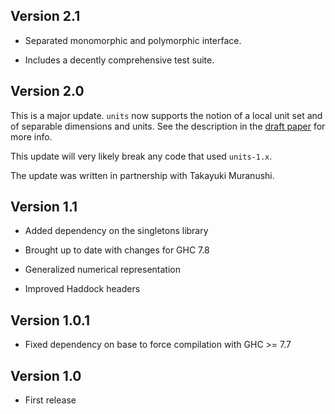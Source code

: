 Version 2.1
-----------

* Separated monomorphic and polymorphic interface.

* Includes a decently comprehensive test suite.

Version 2.0
-----------

This is a major update. `units` now supports the notion of a local unit set
and of separable dimensions and units. See the description in the
[draft paper](http://www.cis.upenn.edu/~eir/papers/2014/units/units.pdf) for
more info.

This update will very likely break any code that used `units-1.x`.

The update was written in partnership with Takayuki Muranushi.

Version 1.1
-----------

* Added dependency on the singletons library

* Brought up to date with changes for GHC 7.8

* Generalized numerical representation

* Improved Haddock headers

Version 1.0.1
-------------

* Fixed dependency on base to force compilation with GHC >= 7.7

Version 1.0
-----------

 * First release
